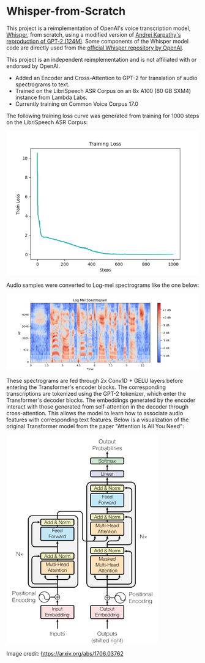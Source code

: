 # Whisper-from-Scratch
This project is a reimplementation of OpenAI's voice transcription model, [Whisper](https://openai.com/index/whisper/), from scratch, using a modified version of [Andrej Karpathy's reproduction of GPT-2 (124M)](https://github.com/karpathy/build-nanogpt 'build-nanogpt'). Some components of the Whisper model code are directly used from the [official Whisper repository by OpenAI](https://github.com/openai/whisper/tree/main).

This project is an independent reimplementation and is not affiliated with or endorsed by OpenAI.

* Added an Encoder and Cross-Attention to GPT-2 for translation of audio spectrograms to text.
* Trained on the LibriSpeech ASR Corpus on an 8x A100 (80 GB SXM4) instance from Lambda Labs.
* Currently training on Common Voice Corpus 17.0

The following training loss curve was generated from training for 1000 steps on the LibriSpeech ASR Corpus:

![training_loss_curve](training_loss_curve.png)

Audio samples were converted to Log-mel spectrograms like the one below:

![mel_spectrogram](mel_spectrogram.png)

These spectrograms are fed through 2x Conv1D + GELU layers before entering the Transformer's encoder blocks. The corresponding transcriptions are tokenized using the GPT-2 tokenizer, which enter the Transformer's decoder blocks. The embeddings generated by the encoder interact with those generated from self-attention in the decoder through cross-attention. This allows the model to learn how to associate audio features with corresponding text features. Below is a visualization of the original Transformer model from the paper "Attention Is All You Need":

![transformer](transformer.png)

Image credit: https://arxiv.org/abs/1706.03762
